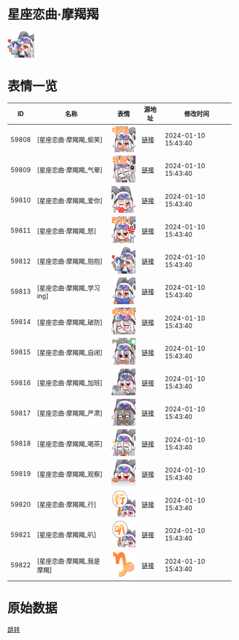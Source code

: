 # 星座恋曲·摩羯羯

<img src="./cover.png" height="60" alt="cover" />

# 表情一览

|ID|名称|表情|源地址|修改时间|
|----|----|----|----|----|
|59808|[星座恋曲·摩羯羯_偷笑]|<img src="./pic/059808_%5B星座恋曲·摩羯羯_偷笑%5D.png" height="60" alt="偷笑"/>|[链接](https://i0.hdslb.com/bfs/garb/8999bc988a4d8a2427009a93b05eb548b2081740.png)|2024-01-10 15:43:40|
|59809|[星座恋曲·摩羯羯_气晕]|<img src="./pic/059809_%5B星座恋曲·摩羯羯_气晕%5D.png" height="60" alt="气晕"/>|[链接](https://i0.hdslb.com/bfs/garb/712c871d453261d7010948bd16b7a04def710048.png)|2024-01-10 15:43:40|
|59810|[星座恋曲·摩羯羯_爱你]|<img src="./pic/059810_%5B星座恋曲·摩羯羯_爱你%5D.png" height="60" alt="爱你"/>|[链接](https://i0.hdslb.com/bfs/garb/ce03ca210feb43015cb395ba8e1d6752b154c063.png)|2024-01-10 15:43:40|
|59811|[星座恋曲·摩羯羯_怒]|<img src="./pic/059811_%5B星座恋曲·摩羯羯_怒%5D.png" height="60" alt="怒"/>|[链接](https://i0.hdslb.com/bfs/garb/362230f39c695be9e4360e1354f25e5804f3f7d7.png)|2024-01-10 15:43:40|
|59812|[星座恋曲·摩羯羯_抱抱]|<img src="./pic/059812_%5B星座恋曲·摩羯羯_抱抱%5D.png" height="60" alt="抱抱"/>|[链接](https://i0.hdslb.com/bfs/garb/88cd648aa672aff75adec5a3a77057720825fc31.png)|2024-01-10 15:43:40|
|59813|[星座恋曲·摩羯羯_学习ing]|<img src="./pic/059813_%5B星座恋曲·摩羯羯_学习ing%5D.png" height="60" alt="学习ing"/>|[链接](https://i0.hdslb.com/bfs/garb/76da1e5d260c97b3c263b30dfc3b7023269580a3.png)|2024-01-10 15:43:40|
|59814|[星座恋曲·摩羯羯_破防]|<img src="./pic/059814_%5B星座恋曲·摩羯羯_破防%5D.png" height="60" alt="破防"/>|[链接](https://i0.hdslb.com/bfs/garb/4890efa79e2e67d9edf6e1e2ee4d768c49a25502.png)|2024-01-10 15:43:40|
|59815|[星座恋曲·摩羯羯_自闭]|<img src="./pic/059815_%5B星座恋曲·摩羯羯_自闭%5D.png" height="60" alt="自闭"/>|[链接](https://i0.hdslb.com/bfs/garb/8ab030e403e21d048f170b2d18748a5ecd22c3b2.png)|2024-01-10 15:43:40|
|59816|[星座恋曲·摩羯羯_加班]|<img src="./pic/059816_%5B星座恋曲·摩羯羯_加班%5D.png" height="60" alt="加班"/>|[链接](https://i0.hdslb.com/bfs/garb/401082a52a41b46aba9d1539b48cb411ca0c0100.png)|2024-01-10 15:43:40|
|59817|[星座恋曲·摩羯羯_严肃]|<img src="./pic/059817_%5B星座恋曲·摩羯羯_严肃%5D.png" height="60" alt="严肃"/>|[链接](https://i0.hdslb.com/bfs/garb/271225c6ef654f6530b24f0130f9ae76eb9473a2.png)|2024-01-10 15:43:40|
|59818|[星座恋曲·摩羯羯_喝茶]|<img src="./pic/059818_%5B星座恋曲·摩羯羯_喝茶%5D.png" height="60" alt="喝茶"/>|[链接](https://i0.hdslb.com/bfs/garb/cf601d87dac0cffe59f66b3f564e95ce5c738da2.png)|2024-01-10 15:43:40|
|59819|[星座恋曲·摩羯羯_观察]|<img src="./pic/059819_%5B星座恋曲·摩羯羯_观察%5D.png" height="60" alt="观察"/>|[链接](https://i0.hdslb.com/bfs/garb/43cef2f3ba568e324122ad1bb539a850df4882c1.png)|2024-01-10 15:43:40|
|59820|[星座恋曲·摩羯羯_行]|<img src="./pic/059820_%5B星座恋曲·摩羯羯_行%5D.png" height="60" alt="行"/>|[链接](https://i0.hdslb.com/bfs/garb/1efbc677430babb55117f570c9fcfa27ca1dc0a6.png)|2024-01-10 15:43:40|
|59821|[星座恋曲·摩羯羯_叭]|<img src="./pic/059821_%5B星座恋曲·摩羯羯_叭%5D.png" height="60" alt="叭"/>|[链接](https://i0.hdslb.com/bfs/garb/ef1e999aceba92f173b0e6f47df2a2508f39eca7.png)|2024-01-10 15:43:40|
|59822|[星座恋曲·摩羯羯_我是摩羯]|<img src="./pic/059822_%5B星座恋曲·摩羯羯_我是摩羯%5D.png" height="60" alt="我是摩羯"/>|[链接](https://i0.hdslb.com/bfs/garb/0448258d7c9a89e06c5e7f30364062d52f35f51b.png)|2024-01-10 15:43:40|

# 原始数据

[跳转](./raw.json)

